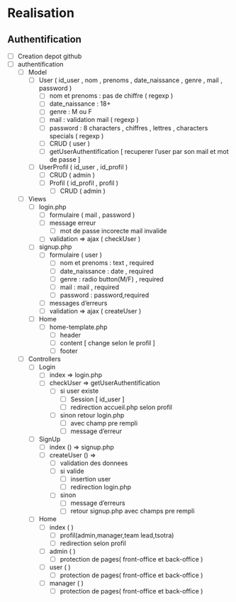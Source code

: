 # Realisation

## Authentification

- [ ]  Creation depot github
- [ ]  authentification
    - [ ]  Model
        - [ ]  User ( id_user , nom , prenoms , date_naissance , genre , mail , password )
            - [ ]  nom et prenoms : pas de chiffre ( regexp )
            - [ ]  date_naissance : 18+
            - [ ]  genre : M ou F
            - [ ]  mail : validation mail ( regexp )
            - [ ]  password : 8 characters , chiffres , lettres , characters specials ( regexp )
            - [ ]  CRUD ( user )
            - [ ]  getUserAuthentification [ recuperer l’user par son mail et mot de passe ]
        - [ ]  UserProfil ( id_user , id_profil )
            - [ ]  CRUD ( admin )
            - [ ]  Profil ( id_profil , profil )
                - [ ]  CRUD ( admin )
    - [ ]  Views
        - [ ]  login.php
            - [ ]  formulaire ( mail , password )
            - [ ]  message erreur
                - [ ]  mot de passe incorecte mail invalide
            - [ ]  validation ⇒ ajax ( checkUser )
        - [ ]  signup.php
            - [ ]  formulaire ( user )
                - [ ]  nom et prenoms : text , required
                - [ ]  date_naissance : date , required
                - [ ]  genre : radio button(M/F) , required
                - [ ]  mail : mail , required
                - [ ]  password : password,required
            - [ ]  messages d’erreurs
            - [ ]  validation  ⇒ ajax ( createUser )
        - [ ]  Home
            - [ ]  home-template.php
                - [ ]  header
                - [ ]  content [ change selon le profil ]
                - [ ]  footer
    - [ ]  Controllers
        - [ ]  Login
            - [ ]  index ⇒ login.php
            - [ ]  checkUser ⇒ getUserAuthentification
                - [ ]  si user existe
                    - [ ]  Session [  id_user ]
                    - [ ]  redirection accueil.php selon profil
                - [ ]  sinon retour login.php
                    - [ ]  avec champ pre rempli
                    - [ ]  message d’erreur
        - [ ]  SignUp
            - [ ]  index () ⇒ signup.php
            - [ ]  createUser () ⇒
                - [ ]  validation des donnees
                - [ ]  si valide
                    - [ ]  insertion user
                    - [ ]  redirection login.php
                - [ ]  sinon
                    - [ ]  message d’erreurs
                    - [ ]  retour signup.php avec champs pre rempli
        - [ ]  Home
            - [ ]  index ( )
                - [ ]  profil(admin,manager,team lead,tsotra)
                - [ ]  redirection selon profil
            - [ ]  admin ( )
                - [ ]  protection de pages( front-office et back-office )
            - [ ]  user ( )
                - [ ]  protection de pages( front-office et back-office )
            - [ ]  manager ( )
                - [ ]  protection de pages( front-office et back-office )
